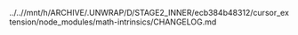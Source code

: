 ../..//mnt/h/ARCHIVE/.UNWRAP/D/STAGE2_INNER/ecb384b48312/cursor_extension/node_modules/math-intrinsics/CHANGELOG.md